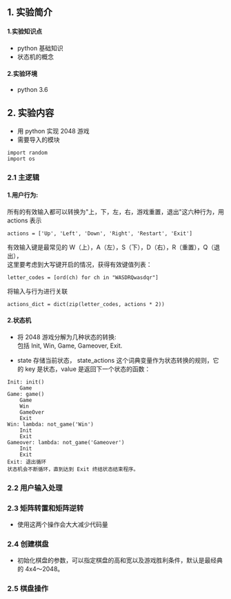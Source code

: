 ## 1. 实验简介

#### 1.实验知识点
* python 基础知识
* 状态机的概念

#### 2.实验环境
* python 3.6


## 2. 实验内容
* 用 python 实现 2048 游戏
* 需要导入的模块
```
import random
import os
```

### 2.1 主逻辑
#### 1.用户行为:  
所有的有效输入都可以转换为"上，下，左，右，游戏重置，退出"这六种行为，用 actions 表示
```
actions = ['Up', 'Left', 'Down', 'Right', 'Restart', 'Exit']
```
有效输入键是最常见的 W（上），A（左），S（下），D（右），R（重置），Q（退出），  
这里要考虑到大写键开启的情况，获得有效键值列表：
```
letter_codes = [ord(ch) for ch in "WASDRQwasdqr"]
```
将输入与行为进行关联
```
actions_dict = dict(zip(letter_codes, actions * 2))
```

#### 2.状态机
* 将 2048 游戏分解为几种状态的转换:  
  包括 Init, Win, Game, Gameover, Exit.

* state 存储当前状态， state_actions 这个词典变量作为状态转换的规则，它的 key 是状态，value 是返回下一个状态的函数：
```
Init: init()
    Game
Game: game()
    Game
    Win
    GameOver
    Exit
Win: lambda: not_game('Win')
    Init
    Exit
Gameover: lambda: not_game('Gameover')
    Init
    Exit
Exit: 退出循环
状态机会不断循环，直到达到 Exit 终结状态结束程序。
```

### 2.2 用户输入处理

### 2.3 矩阵转置和矩阵逆转
* 使用这两个操作会大大减少代码量

### 2.4 创建棋盘
* 初始化棋盘的参数，可以指定棋盘的高和宽以及游戏胜利条件，默认是最经典的 4x4～2048。

### 2.5 棋盘操作

### 

